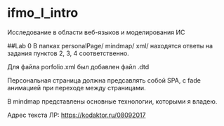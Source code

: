 ﻿# ifmo_I_intro
Исследование в области веб-языков и моделирования ИС

##Lab 0
В папках personalPage/ mindmap/ xml/ находятся ответы на задания пунктов 2, 3, 4 соответственно.

Для файла porfolio.xml был добавлен файл .dtd

Персональная страница должна предсавлять собой SPA, с fade анимацией при переходе между страницами.

В mindmap представлены основные технологии, которыми я владею.

Адрес текста ЛР:
https://kodaktor.ru/08092017
